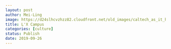 ```yaml
---
layout: post
author: Mei-Ling
image: https://d24slhcvzhzz82.cloudfront.net/old_images/caltech_as_it_happens/6a0105349b8251970b0240a4d6d170200b.jpg
title: L'X Campus 
categories: [culture]
status: Publish
date: 2019-09-26
---
```



